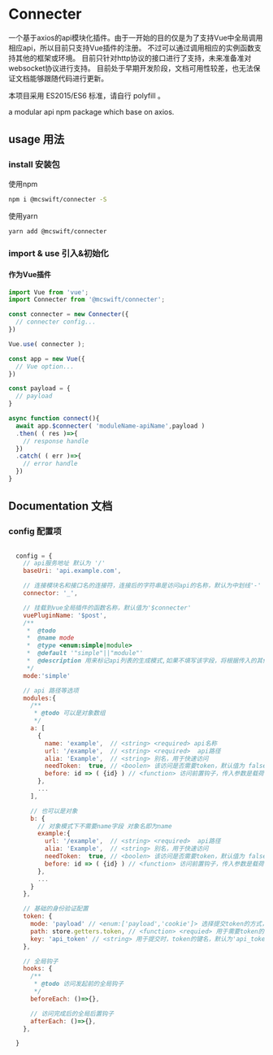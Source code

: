 # Connecter

一个基于axios的api模块化插件。由于一开始的目的仅是为了支持Vue中全局调用相应api，所以目前只支持Vue插件的注册。
不过可以通过调用相应的实例函数支持其他的框架或环境。
目前只针对http协议的接口进行了支持，未来准备准对websocket协议进行支持。
目前处于早期开发阶段，文档可用性较差，也无法保证文档能够跟随代码进行更新。

本项目采用 ES2015/ES6 标准，请自行 polyfill 。

a modular api npm package which base on axios.

## usage 用法

### install 安装包

使用npm
```bash
npm i @mcswift/connecter -S
```

使用yarn
```bash
yarn add @mcswift/connecter
```

### import & use 引入&初始化

#### 作为Vue插件
``` javascript
import Vue from 'vue';
import Connecter from '@mcswift/connecter';

const connecter = new Connecter({
  // connecter config...
})

Vue.use( connecter );

const app = new Vue({
  // Vue option...
})

const payload = {
  // payload
}

async function connect(){
  await app.$connecter( 'moduleName-apiName',payload )
  .then( ( res )=>{
    // response handle
  })
  .catch( ( err )=>{
    // error handle
  })
}

```
## Documentation 文档

### config 配置项

```javascript

  config = {
    // api服务地址 默认为 '/'
    baseUri: 'api.example.com',

    // 连接模块名和接口名的连接符，连接后的字符串是访问api的名称，默认为中划线'-'
    connector: '_',

    // 挂载到vue全局插件的函数名称，默认值为'$connecter'
    vuePluginName: '$post',
    /**
     *  @todo
     *  @name mode
     *  @type <enum:simple|module>
     *  @default '"simple"||"module"'
     *  @description 用来标记api列表的生成模式,如果不填写该字段，将根据传入的其他字段，自动判定模式，如：传入了 modules 对象，将自动判定为module模式； 如果使用了该选项，将强制执行相应模式，对应的将忽略其他模式的配套参数，如：使用 simple 模式，将忽略 module 模式下需要用到的 modules 参数。
     */
    mode:'simple'

    // api 路径等选项
    modules:{
      /** 
       * @todo 可以是对象数组 
       */
      a: [
        {
          name: 'example',  // <string> <required> api名称
          url: '/example',  // <string> <required>  api路径
          alia: 'Example',  // <string> 别名，用于快速访问
          needToken:  true, // <boolen> 该访问是否需要token，默认值为 false
          before: id => ( {id} ) // <function> 访问前置钩子，传入参数是载荷参数，返回值将用于访问的实际载荷，通常用于访问数据的预处理
        },
        ...
      ],

      // 也可以是对象
      b: {
        // 对象模式下不需要name字段 对象名即为name
        example:{
          url: '/example',  // <string> <required>  api路径
          alia: 'Example',  // <string> 别名，用于快速访问
          needToken:  true, // <boolen> 该访问是否需要token，默认值为 false
          before: id => ( {id} ) // <function> 访问前置钩子，传入参数是载荷参数，返回值将用于访问的实际载荷，通常用于访问数据的预处理
        },
        ...
      }
    },

    // 基础的身份验证配置
    token: {
      mode: 'payload' // <enum:['payload','cookie']> 选择提交token的方式，默认为'payload'(暂时只支持payload模式)
      path: store.getters.token, // <function> <requied> 用于需要token的访问的token路径
      key: 'api_token' // <string> 用于提交时，token的键名，默认为'api_token'
    },

    // 全局钩子
    hooks: {
      /**
       * @todo 访问发起前的全局钩子
       */
      beforeEach: ()=>{},

      // 访问完成后的全局后置钩子
      afterEach: ()=>{},
    },

  }

```
